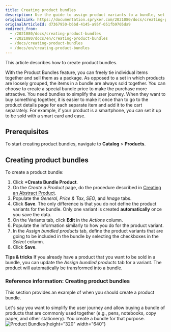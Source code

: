 ```yaml
---
title: Creating product bundles
description: Use the guide to assign product variants to a bundle, set its price, add SEO data and images in the Back Office.
originalLink: https://documentation.spryker.com/2021080/docs/creating-product-bundles
originalArticleId: d7367950-b6bd-4145-a95f-051fb9705da9
redirect_from:
  - /2021080/docs/creating-product-bundles
  - /2021080/docs/en/creating-product-bundles
  - /docs/creating-product-bundles
  - /docs/en/creating-product-bundles
---
```


This article describes how to create product bundles. 

With the Product Bundles feature, you can freely tie individual items together and sell them as a package. As opposed to a set in which products are loosely grouped, the items in a bundle are always sold together. You can choose to create a special bundle price to make the purchase more attractive.
You need bundles to simplify the user journey. When they want to buy something together, it is easier to make it once than to go to the product details page for each separate item and add it to the cart separately.
For example, if your product is a smartphone, you can set it up to be sold with a smart card and case.

## Prerequisites

To start creating product bundles, navigate to **Catalog** > **Products**.

## Creating product bundles

To create a product bundle:
1. Click **+Create Bundle Product**.
2. On the *Create a Product* page, do the procedure described in [Creating an Abstract Product](/docs/scos/user/user-guides/{{page.version}}/back-office-user-guide/catalog/products/abstract-products/creating-abstract-products-and-product-bundles.html).
3. Populate the *General*, *Price & Tax*, *SEO*, and *Image* tabs.
4. Click **Save**.
    The only difference is that you do not define the product variants for the bundle.
    Only one variant is created **automatically** once you save the data.
5. On the Variants tab, click **Edit** in the _Actions_ column.
6. Populate the information similarly to how you do for the product variant.
7. In the *Assign bundled products* tab, define the product variants that are going to be included in the bundle by selecting the checkboxes in the _Select_ сolumn.
8. Click **Save**.


**Tips & tricks**
If you already have a product that you want to be sold in a bundle, you can update the *Assign bundled products* tab for a variant. The product will automatically be transformed into a bundle.

### Reference information: Creating product bundles

 This section provides an example of when you should create a product bundle.

Let's say you want to simplify the user journey and allow buying a bundle of products that are commonly used together (e.g., pens, notebooks, copy paper, and other stationery).
You create a bundle for that purpose.
![Product Bundles](https://spryker.s3.eu-central-1.amazonaws.com/docs/User+Guides/Back+Office+User+Guides/Products/Products/Managing+products/Products:+Reference+Information/Bundle.gif){height="320" width="640"}
